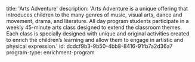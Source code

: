 title: 'Arts Adventure'
description: 'Arts Adventure is a unique offering that introduces children to the many genres of music, visual arts, dance and movement, drama, and literature. All day program students participate in a weekly 45-minute arts class designed to extend the classroom themes. Each class is specially designed with unique and original activities created to enrich the children’s learning and allow them to engage in artistic and physical expression.'
id: dcdcf9b3-9b50-4bb8-8416-91fb7a2d36a7
program-type: enrichment-program
